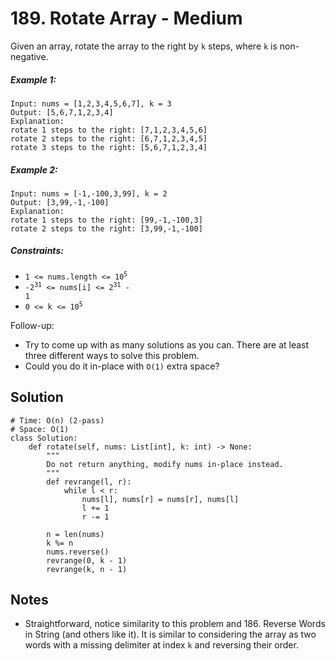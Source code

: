 # 189. Rotate Array - Medium

Given an array, rotate the array to the right by `k` steps, where `k` is non-negative.

##### Example 1:

```
Input: nums = [1,2,3,4,5,6,7], k = 3
Output: [5,6,7,1,2,3,4]
Explanation:
rotate 1 steps to the right: [7,1,2,3,4,5,6]
rotate 2 steps to the right: [6,7,1,2,3,4,5]
rotate 3 steps to the right: [5,6,7,1,2,3,4]
```

##### Example 2:

```
Input: nums = [-1,-100,3,99], k = 2
Output: [3,99,-1,-100]
Explanation: 
rotate 1 steps to the right: [99,-1,-100,3]
rotate 2 steps to the right: [3,99,-1,-100]
```

##### Constraints:

- <code>1 <= nums.length <= 10<sup>5</sup></code>
- <code>-2<sup>31</sup> <= nums[i] <= 2<sup>31</sup> - 1</code>
- <code>0 <= k <= 10<sup>5</sup></code>

Follow-up: 
- Try to come up with as many solutions as you can. There are at least three different ways to solve this problem.
- Could you do it in-place with `O(1)` extra space?

## Solution

```
# Time: O(n) (2-pass)
# Space: O(1)
class Solution:
    def rotate(self, nums: List[int], k: int) -> None:
        """
        Do not return anything, modify nums in-place instead.
        """
        def revrange(l, r):
            while l < r:
                nums[l], nums[r] = nums[r], nums[l]
                l += 1
                r -= 1
                
        n = len(nums)
        k %= n
        nums.reverse()
        revrange(0, k - 1)
        revrange(k, n - 1)
```

## Notes
- Straightforward, notice similarity to this problem and 186. Reverse Words in String (and others like it). It is similar to considering the array as two words with a missing delimiter at index `k` and reversing their order.